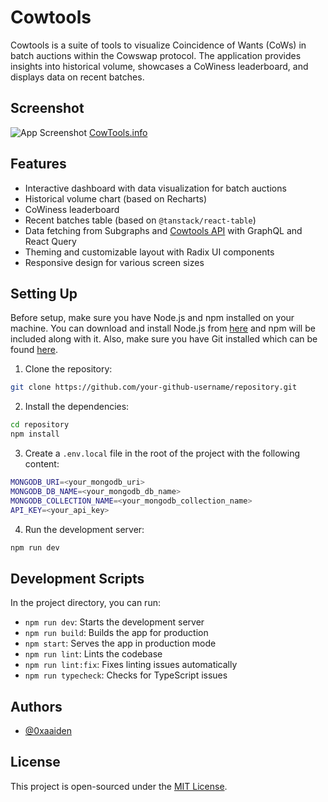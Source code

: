 # Cowtools

Cowtools is a suite of tools to visualize Coincidence of Wants (CoWs) in batch auctions within the Cowswap protocol. The application provides insights into historical volume, showcases a CoWiness leaderboard, and displays data on recent batches.


## Screenshot

![App Screenshot](https://i.imgur.com/S42RYuk.jpg)
[CowTools.info](https://cowtools;info)



## Features

- Interactive dashboard with data visualization for batch auctions
- Historical volume chart (based on Recharts)
- CoWiness leaderboard
- Recent batches table (based on `@tanstack/react-table`)
- Data fetching from Subgraphs and [Cowtools API](https://api.cowtools.info) with GraphQL and React Query
- Theming and customizable layout with Radix UI components
- Responsive design for various screen sizes

## Setting Up

Before setup, make sure you have Node.js and npm installed on your machine. You can download and install Node.js from [here](https://nodejs.org) and npm will be included along with it. Also, make sure you have Git installed which can be found [here](https://git-scm.com/book/en/v2/Getting-Started-Installing-Git).

1. Clone the repository:

```bash
git clone https://github.com/your-github-username/repository.git
```

2. Install the dependencies:

```bash
cd repository
npm install
```

3. Create a `.env.local` file in the root of the project with the following content:

```bash
MONGODB_URI=<your_mongodb_uri>
MONGODB_DB_NAME=<your_mongodb_db_name>
MONGODB_COLLECTION_NAME=<your_mongodb_collection_name>
API_KEY=<your_api_key>
```

4. Run the development server:

```bash
npm run dev
```


## Development Scripts

In the project directory, you can run:

- `npm run dev`: Starts the development server
- `npm run build`: Builds the app for production
- `npm start`: Serves the app in production mode
- `npm run lint`: Lints the codebase
- `npm run lint:fix`: Fixes linting issues automatically
- `npm run typecheck`: Checks for TypeScript issues



## Authors

- [@0xaaiden](https://www.github.com/0xaaiden)



## License

This project is open-sourced under the [MIT License](https://opensource.org/licenses/MIT).
